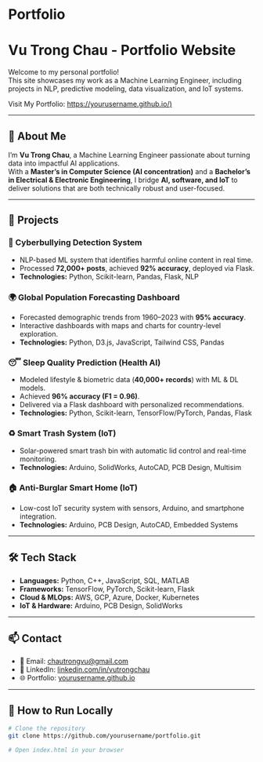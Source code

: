 # Portfolio
# Vu Trong Chau - Portfolio Website

Welcome to my personal portfolio!  
This site showcases my work as a Machine Learning Engineer, including projects in NLP, predictive modeling, data visualization, and IoT systems.  

Visit My Portfolio: [https://yourusername.github.io/)](https://vuchau0802.github.io/Portfolio/)  

---

## 📖 About Me
I’m **Vu Trong Chau**, a Machine Learning Engineer passionate about turning data into impactful AI applications.  
With a **Master’s in Computer Science (AI concentration)** and a **Bachelor’s in Electrical & Electronic Engineering**, I bridge **AI, software, and IoT** to deliver solutions that are both technically robust and user-focused.  

---

## 🚀 Projects

### 🧠 Cyberbullying Detection System
- NLP-based ML system that identifies harmful online content in real time.  
- Processed **72,000+ posts**, achieved **92% accuracy**, deployed via Flask.  
- **Technologies:** Python, Scikit-learn, Pandas, Flask, NLP  

### 🌍 Global Population Forecasting Dashboard
- Forecasted demographic trends from 1960–2023 with **95% accuracy**.  
- Interactive dashboards with maps and charts for country-level exploration.  
- **Technologies:** Python, D3.js, JavaScript, Tailwind CSS, Pandas  

### 😴 Sleep Quality Prediction (Health AI)
- Modeled lifestyle & biometric data (**40,000+ records**) with ML & DL models.  
- Achieved **96% accuracy (F1 = 0.96)**.  
- Delivered via a Flask dashboard with personalized recommendations.  
- **Technologies:** Python, Scikit-learn, TensorFlow/PyTorch, Pandas, Flask  

### ♻️ Smart Trash System (IoT)
- Solar-powered smart trash bin with automatic lid control and real-time monitoring.  
- **Technologies:** Arduino, SolidWorks, AutoCAD, PCB Design, Multisim  

### 🏠 Anti-Burglar Smart Home (IoT)
- Low-cost IoT security system with sensors, Arduino, and smartphone integration.  
- **Technologies:** Arduino, PCB Design, AutoCAD, Embedded Systems  

---

## 🛠️ Tech Stack
- **Languages:** Python, C++, JavaScript, SQL, MATLAB  
- **Frameworks:** TensorFlow, PyTorch, Scikit-learn, Flask  
- **Cloud & MLOps:** AWS, GCP, Azure, Docker, Kubernetes  
- **IoT & Hardware:** Arduino, PCB Design, SolidWorks  

---

## 📫 Contact
- 📧 Email: [chautrongvu@gmail.com](mailto:chautrongvu@gmail.com)  
- 🔗 LinkedIn: [linkedin.com/in/vutrongchau](https://linkedin.com/in/vutrongchau)  
- 🌐 Portfolio: [yourusername.github.io](https://yourusername.github.io)  

---

## 📌 How to Run Locally
```bash
# Clone the repository
git clone https://github.com/yourusername/portfolio.git

# Open index.html in your browser
